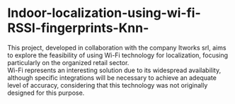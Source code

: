 # Indoor-localization-using-wi-fi-RSSI-fingerprints-Knn-

This project, developed in collaboration with the company Itworks srl, aims to explore the feasibility of using Wi-Fi technology for localization, focusing particularly on the organized retail sector. \
Wi-Fi represents an interesting solution due to its widespread availability, although specific integrations will be necessary to achieve an adequate level of accuracy, considering that this technology was not originally designed for this purpose.
